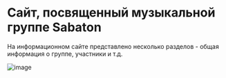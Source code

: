 # Сайт, посвященный музыкальной группе Sabaton
На информационном сайте представлено несколько разделов - общая информация о группе, участники и т.д.

![image](https://user-images.githubusercontent.com/78861235/187300378-3ad36733-34e5-4d6b-8d77-b9dcec36fcdf.png)



